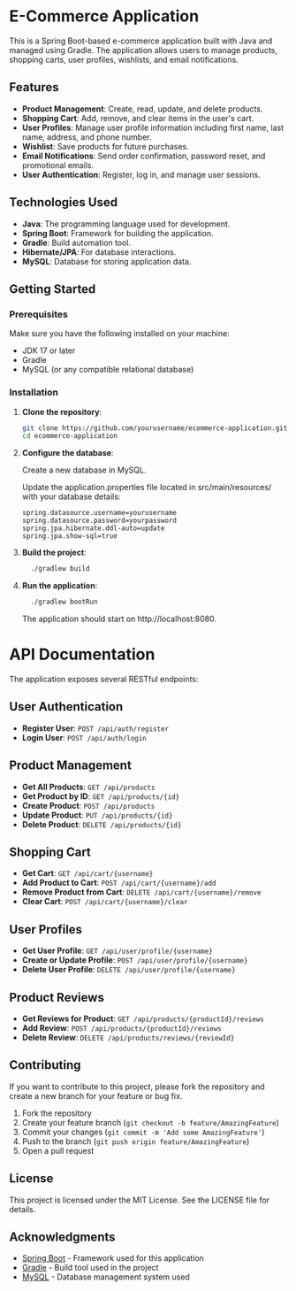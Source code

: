 # E-Commerce Application

This is a Spring Boot-based e-commerce application built with Java and managed using Gradle. The application allows users to manage products, shopping carts, user profiles, wishlists, and email notifications.

## Features

- **Product Management**: Create, read, update, and delete products.
- **Shopping Cart**: Add, remove, and clear items in the user's cart.
- **User Profiles**: Manage user profile information including first name, last name, address, and phone number.
- **Wishlist**: Save products for future purchases.
- **Email Notifications**: Send order confirmation, password reset, and promotional emails.
- **User Authentication**: Register, log in, and manage user sessions.

## Technologies Used

- **Java**: The programming language used for development.
- **Spring Boot**: Framework for building the application.
- **Gradle**: Build automation tool.
- **Hibernate/JPA**: For database interactions.
- **MySQL**: Database for storing application data.

## Getting Started

### Prerequisites

Make sure you have the following installed on your machine:

- JDK 17 or later
- Gradle
- MySQL (or any compatible relational database)

### Installation

1. **Clone the repository**:
   
   ```bash
   git clone https://github.com/yourusername/ecommerce-application.git
   cd ecommerce-application
   ```
2. **Configure the database**:

   Create a new database in MySQL.
   
   Update the application.properties file located in src/main/resources/ with your database details:
   ```spring.datasource.url=jdbc:mysql://localhost:3306/yourdatabase
   spring.datasource.username=yourusername
   spring.datasource.password=yourpassword
   spring.jpa.hibernate.ddl-auto=update
   spring.jpa.show-sql=true
   ```

3. **Build the project**:
   
    ```bash
      ./gradlew build
    ```
4. **Run the application**:

    ```bash
      ./gradlew bootRun
    ```
   The application should start on http://localhost:8080.
# API Documentation

The application exposes several RESTful endpoints:

## User Authentication

- **Register User**: `POST /api/auth/register`
- **Login User**: `POST /api/auth/login`

## Product Management

- **Get All Products**: `GET /api/products`
- **Get Product by ID**: `GET /api/products/{id}`
- **Create Product**: `POST /api/products`
- **Update Product**: `PUT /api/products/{id}`
- **Delete Product**: `DELETE /api/products/{id}`

## Shopping Cart

- **Get Cart**: `GET /api/cart/{username}`
- **Add Product to Cart**: `POST /api/cart/{username}/add`
- **Remove Product from Cart**: `DELETE /api/cart/{username}/remove`
- **Clear Cart**: `POST /api/cart/{username}/clear`

## User Profiles

- **Get User Profile**: `GET /api/user/profile/{username}`
- **Create or Update Profile**: `POST /api/user/profile/{username}`
- **Delete User Profile**: `DELETE /api/user/profile/{username}`

## Product Reviews

- **Get Reviews for Product**: `GET /api/products/{productId}/reviews`
- **Add Review**: `POST /api/products/{productId}/reviews`
- **Delete Review**: `DELETE /api/products/reviews/{reviewId}`

## Contributing

If you want to contribute to this project, please fork the repository and create a new branch for your feature or bug fix.

1. Fork the repository
2. Create your feature branch (`git checkout -b feature/AmazingFeature`)
3. Commit your changes (`git commit -m 'Add some AmazingFeature'`)
4. Push to the branch (`git push origin feature/AmazingFeature`)
5. Open a pull request

## License

This project is licensed under the MIT License. See the LICENSE file for details.

## Acknowledgments

- [Spring Boot](https://spring.io/projects/spring-boot) - Framework used for this application
- [Gradle](https://gradle.org/) - Build tool used in the project
- [MySQL](https://www.mysql.com/) - Database management system used

    
